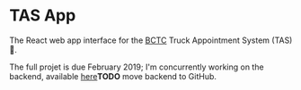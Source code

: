 # TAS App
The React web app interface for the [BCTC](http://www.bctc-lb.com/) Truck Appointment System (TAS) 🚚.

The full projet is due February 2019; I'm concurrently working on the backend, available [here](TODO)**TODO** move backend to GitHub.
